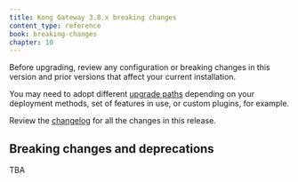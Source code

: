 ```yaml
---
title: Kong Gateway 3.8.x breaking changes
content_type: reference
book: breaking-changes
chapter: 10
---
```


Before upgrading, review any configuration or breaking changes in this version and prior versions that
affect your current installation.

You may need to adopt different [upgrade paths](/gateway/{{page.release}}/upgrade/#guaranteed-upgrade-paths) depending on your 
deployment methods, set of features in use, or custom plugins, for example.

Review the [changelog](/gateway/changelog/#3800) for all the changes in this release.

## Breaking changes and deprecations

TBA